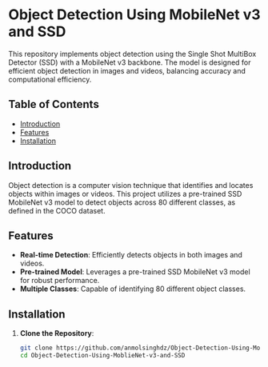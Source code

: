 # Object Detection Using MobileNet v3 and SSD

This repository implements object detection using the Single Shot MultiBox Detector (SSD) with a MobileNet v3 backbone. The model is designed for efficient object detection in images and videos, balancing accuracy and computational efficiency.

## Table of Contents

- [Introduction](#introduction)
- [Features](#features)
- [Installation](#installation)

## Introduction

Object detection is a computer vision technique that identifies and locates objects within images or videos. This project utilizes a pre-trained SSD MobileNet v3 model to detect objects across 80 different classes, as defined in the COCO dataset.

## Features

- **Real-time Detection**: Efficiently detects objects in both images and videos.
- **Pre-trained Model**: Leverages a pre-trained SSD MobileNet v3 model for robust performance.
- **Multiple Classes**: Capable of identifying 80 different object classes.

## Installation

1. **Clone the Repository**:

   ```bash
   git clone https://github.com/anmolsinghdz/Object-Detection-Using-MoblieNet-v3-and-SSD.git
   cd Object-Detection-Using-MoblieNet-v3-and-SSD

